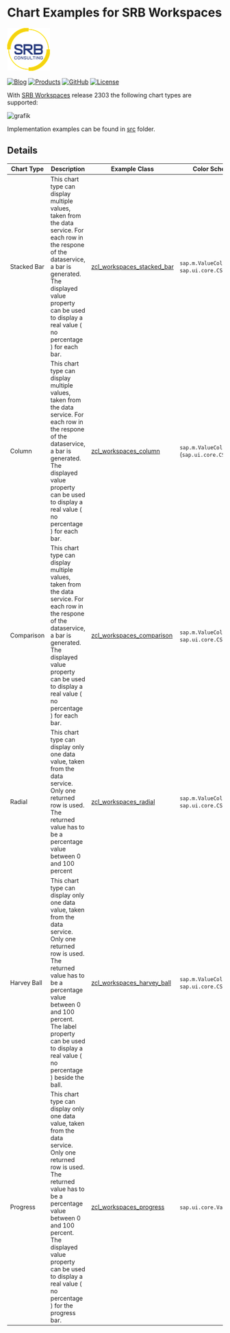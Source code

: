 # Chart Examples for SRB Workspaces

[![srb.at](assets/srb_logo.png)](https://www.srb.at)

[![Blog](https://img.shields.io/static/v1.svg?color=f5d410&labelColor=11215a&logoColor=ffffff&style=for-the-badge&label=srb.at&message=Blog)](https://www.srb.at/blog--events/)
[![Products](https://img.shields.io/static/v1.svg?color=f5d410&labelColor=11215a&logoColor=ffffff&style=for-the-badge&label=srb.at&message=Products)](https://www.srb.at/produkte/)
[![GitHub](https://img.shields.io/static/v1.svg?color=f5d410&labelColor=11215a&logoColor=ffffff&style=for-the-badge&label=srb.at&message=github&logo=github)](https://github.com/SRBConsultingTeam/)
[![License](https://img.shields.io/static/v1.svg?color=f5d410&labelColor=11215a&logoColor=ffffff&style=for-the-badge&label=License&message=MIT)](LICENSE)

With [SRB Workspaces](https://www.srb.at/produkte/#pp_1410) release 2303 the following chart types are supported:

![grafik](https://user-images.githubusercontent.com/5223668/220046912-0845f1e5-41d8-4916-afc1-5671e2036d2c.png)

Implementation examples can be found in [src](src/) folder.

## Details
| Chart Type | Description | Example Class | Color Schema |
|--|--|--|--|
| Stacked Bar | This chart type can display multiple values, taken from the data service. For each row in the respone of the dataservice, a bar is generated. The displayed value property can be used to display a real value ( no percentage ) for each bar. | [zcl_workspaces_stacked_bar](src/zcl_workspaces_stacked_bar.clas.abap) | `sap.m.ValueColor`, `sap.ui.core.CSSColor` |
| Column | This chart type can display multiple values, taken from the data service. For each row in the respone of the dataservice, a bar is generated. The displayed value property can be used to display a real value ( no percentage ) for each bar. | [zcl_workspaces_column](src/zcl_workspaces_column.clas.abap) | `sap.m.ValueColor`, (`sap.ui.core.CSSColor`) |
| Comparison | This chart type can display multiple values, taken from the data service. For each row in the respone of the dataservice, a bar is generated. The displayed value property can be used to display a real value ( no percentage ) for each bar. | [zcl_workspaces_comparison](src/zcl_workspaces_comparison.clas.abap) | `sap.m.ValueColor`, `sap.ui.core.CSSColor` |
| Radial | This chart type can display only one data value, taken from the data service. Only one returned row is used. The returned value has to be a percentage value between 0 and 100 percent  | [zcl_workspaces_radial](src/zcl_workspaces_radial.clas.abap) | `sap.m.ValueColor`, `sap.ui.core.CSSColor` |
| Harvey Ball | This chart type can display only one data value, taken from the data service. Only one returned row is used. The returned value has to be a percentage value between 0 and 100 percent. The label property can be used to display a real value ( no percentage ) beside the ball. | [zcl_workspaces_harvey_ball](src/zcl_workspaces_harvey_ball.clas.abap ) | `sap.m.ValueColor`, `sap.ui.core.CSSColor` |
| Progress | This chart type can display only one data value, taken from the data service. Only one returned row is used. The returned value has to be a percentage value between 0 and 100 percent. The displayed value property can be used to display a real value ( no percentage ) for the progress bar. | [zcl_workspaces_progress](src/zcl_workspaces_progress.clas.abap ) | `sap.ui.core.ValueState` |
